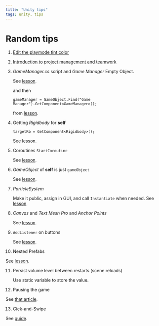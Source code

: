 ```yaml
---
title: "Unity tips"
tags: unity, tips
---
```


# Random tips

1. [Edit the playmode tint color](https://learn.unity.com/tutorial/1-3-make-the-camera-follow-the-vehicle-with-variables?uv=2021.3&labelRequired=true&pathwayId=5f7e17e1edbc2a5ec21a20af&missionId=5f71fe63edbc2a00200e9de0&projectId=5caccdfbedbc2a3cef0efe63#63b4e387edbc2a49cf9ed999)

2. [Introduction to project management and teamwork](https://learn.unity.com/tutorial/introduction-to-project-management-and-teamwork?uv=2021.3&pathwayId=5f7e17e1edbc2a5ec21a20af&missionId=5f71fe63edbc2a00200e9de0#5fad668fedbc2a002016e0ad)

3. _GameManager.cs_ script and _Game Manager_ Empty Object.

   See [lesson](https://learn.unity.com/tutorial/lesson-5-1-clicky-mouse?uv=2021.3&pathwayId=5f7e17e1edbc2a5ec21a20af&missionId=5f7648a4edbc2a5578eb67df&projectId=5cf96bdeedbc2a2b475972b3#).

   and then

   ```
   gameManager = GameObject.Find("Game Manager").GetComponent<GameManager>();
   ```

   from [lesson](https://learn.unity.com/tutorial/lesson-5-2-keeping-score?uv=2021.3&pathwayId=5f7e17e1edbc2a5ec21a20af&missionId=5f7648a4edbc2a5578eb67df&projectId=5cf96bdeedbc2a2b475972b3#5ce6151aedbc2a0076e7401a).

4. Getting *Rigidbody* for **self**

   ```
   targetRb = GetComponent<Rigidbody>();
   ```

   See [lesson](https://learn.unity.com/tutorial/lesson-5-1-clicky-mouse?uv=2021.3&pathwayId=5f7e17e1edbc2a5ec21a20af&missionId=5f7648a4edbc2a5578eb67df&projectId=5cf96bdeedbc2a2b475972b3#).

5. Coroutines `StartCoroutine`

   See [lesson](https://learn.unity.com/tutorial/lesson-5-1-clicky-mouse?uv=2021.3&pathwayId=5f7e17e1edbc2a5ec21a20af&missionId=5f7648a4edbc2a5578eb67df&projectId=5cf96bdeedbc2a2b475972b3#).

6. *GameObject* of **self** is just `gameObject`

   See [lesson](https://learn.unity.com/tutorial/lesson-5-1-clicky-mouse?uv=2021.3&pathwayId=5f7e17e1edbc2a5ec21a20af&missionId=5f7648a4edbc2a5578eb67df&projectId=5cf96bdeedbc2a2b475972b3#).

7. *ParticleSystem*

   Make it public, assign in GUI, and call `Instantiate` when needed. See [lesson](https://learn.unity.com/tutorial/lesson-5-2-keeping-score?uv=2021.3&pathwayId=5f7e17e1edbc2a5ec21a20af&missionId=5f7648a4edbc2a5578eb67df&projectId=5cf96bdeedbc2a2b475972b3#5ce6151aedbc2a0076e7401a).

8. *Canvas* and *Text Mesh Pro* and *Anchor Points*

   See [lesson](https://learn.unity.com/tutorial/lesson-5-2-keeping-score?uv=2021.3&pathwayId=5f7e17e1edbc2a5ec21a20af&missionId=5f7648a4edbc2a5578eb67df&projectId=5cf96bdeedbc2a2b475972b3#).

9. `AddListener` on buttons

   See [lesson](https://learn.unity.com/tutorial/lesson-5-4-what-s-the-difficulty?uv=2021.3&pathwayId=5f7e17e1edbc2a5ec21a20af&missionId=5f7648a4edbc2a5578eb67df&projectId=5cf96bdeedbc2a2b475972b3#).
   
10. Nested Prefabs

   See [lesson](https://learn.unity.com/tutorial/lab-5-swap-out-your-assets-1?uv=2021.3&pathwayId=5f7e17e1edbc2a5ec21a20af&missionId=5f7648a4edbc2a5578eb67df&projectId=5cf96bdeedbc2a2b475972b3#).

11. Persist volume level between restarts (scene reloads)

    Use static variable to store the value.

12. Pausing the game

   See [that article](https://gamedevbeginner.com/the-right-way-to-pause-the-game-in-unity).

13. Cick-and-Swipe

   See [guide](https://connect-prd-cdn.unity.com/20210505/3181b77f-2009-4506-ae6b-10beabc23d3c/Unit%205%20-%20Bonus%20Features%20and%20Solution.pdf?_ga=2.259926218.1186801097.1620052249-59568313.1601905412).
   
